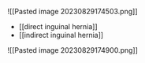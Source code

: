 ![[Pasted image 20230829174503.png]]
- [[direct inguinal hernia]]
- [[indirect inguinal hernia]]

![[Pasted image 20230829174900.png]]
